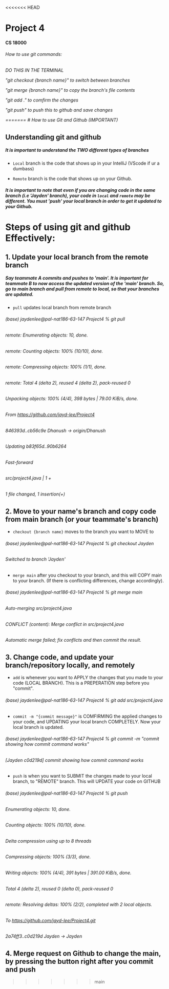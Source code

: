<<<<<<< HEAD


<h1>Project 4</h1>
<h4>CS 18000</h4>


<h6> How to use git commands: <h6> 

DO THIS IN THE TERMINAL 

<p> 
"git checkout {branch name}" to switch between branches

"git merge {branch name}" to copy the branch's file contents

"git add ." to comfirm the changes

"git push" to push this to github and save changes

</p>
=======
# How to use Git and Github (IMPORTANT)


## Understanding git and github

##### *It is important to understand the TWO different types of branches*

- `Local` branch is the code that shows up in your IntelliJ (VScode if ur a dumbass)

- `Remote` branch is the code that shows up on your Github. 

##### *It is important to note that even if you are changing code in the same branch (i.e 'Jayden' branch), your code in `local` and `remote` may be different. You must 'push' your local branch in order to get it updated to your Github.*

# Steps of using git and github Effectively: 
## 1. Update your local branch from the remote branch
##### Say teammate A commits and pushes to 'main'. It is important for teammate B to now access the updated version of the 'main' branch. So, go to main branch and pull from remote to local, so that your branches are updated.

- `pull` updates local branch from remote branch

###### (base) jaydenlee@pal-nat186-63-147 Project4 % git pull
###### remote: Enumerating objects: 10, done.
###### remote: Counting objects: 100% (10/10), done.
###### remote: Compressing objects: 100% (1/1), done.
###### remote: Total 4 (delta 2), reused 4 (delta 2), pack-reused 0
###### Unpacking objects: 100% (4/4), 398 bytes | 79.00 KiB/s, done.
###### From https://github.com/jayd-lee/Project4
######    846393d..cb56c9e  Dhanush    -> origin/Dhanush
###### Updating b83f65d..90b6264
###### Fast-forward
######  src/project4.java | 1 +
######  1 file changed, 1 insertion(+)




## 2. Move to your name's branch and copy code from main branch (or your teammate's branch)

- `checkout {branch name}` moves to the branch you want to MOVE to

###### (base) jaydenlee@pal-nat186-63-147 Project4 %  git checkout Jayden
###### Switched to branch 'Jayden'


- `merge main` after you checkout to your branch, and this will COPY main to your branch. (If there is conflicting differences, change accordingly).

###### (base) jaydenlee@pal-nat186-63-147 Project4 %  git merge main
###### Auto-merging src/project4.java
###### CONFLICT (content): Merge conflict in src/project4.java
###### Automatic merge failed; fix conflicts and then commit the result.


## 3. Change code, and update your branch/repository locally, and remotely

- `add` is whenever you want to APPLY the changes that you made to your code (LOCAL BRANCH). This is a PREPERATION step before you "commit".

###### (base) jaydenlee@pal-nat186-63-147 Project4 % git add src/project4.java 

- `commit -m "{commit message}"` is COMFIRMING the applied changes to your code, and UPDATING your local branch COMPLETELY. Now your local branch is updated.

###### (base) jaydenlee@pal-nat186-63-147 Project4 % git commit -m "commit showing how commit command works"
###### [Jayden c0d219d] commit showing how commit command works


- `push` is when you want to SUBMIT the changes made to your local branch, to "REMOTE" branch. This will UPDATE your code on GITHUB

###### (base) jaydenlee@pal-nat186-63-147 Project4 % git push
###### Enumerating objects: 10, done.
###### Counting objects: 100% (10/10), done.
###### Delta compression using up to 8 threads
###### Compressing objects: 100% (3/3), done.
###### Writing objects: 100% (4/4), 391 bytes | 391.00 KiB/s, done.
###### Total 4 (delta 2), reused 0 (delta 0), pack-reused 0
###### remote: Resolving deltas: 100% (2/2), completed with 2 local objects.
###### To https://github.com/jayd-lee/Project4.git
######    2a74ff3..c0d219d  Jayden -> Jayden


## 4. Merge request on Github to change the main, by pressing the button right after you commit and push




>>>>>>> main
